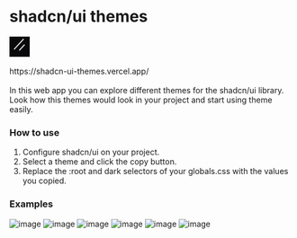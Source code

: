 # shadcn/ui themes
<p align="left">
<a href="https://ui.shadcn.com/" target="_blank" rel="noreferrer"><img src="readme_files/shadcn-ui.png" width="36" height="36" alt="shadcn/ui" /></a>
</p>
https://shadcn-ui-themes.vercel.app/ <br> <br>
In this web app you can explore different themes for the shadcn/ui library. Look how this themes would look in your project and start using theme easily.

### How to use
1. Configure shadcn/ui on your project.<br />
2. Select a theme and click the copy button. <br />
3. Replace the :root and dark selectors of your globals.css with the values you copied.

### Examples

![image](https://github.com/ZeberMVP/shadcn-ui-themes/assets/106594858/1a64acfa-e5de-44fa-857b-042521f2ddce)
![image](https://github.com/ZeberMVP/shadcn-ui-themes/assets/106594858/c88dcc7e-4bf6-4622-a0b2-b90d48304ebb)
![image](https://github.com/ZeberMVP/shadcn-ui-themes/assets/106594858/0c5ea804-0811-4ceb-9466-a89e7dc330f7)
![image](https://github.com/ZeberMVP/shadcn-ui-themes/assets/106594858/fb75cdf5-2532-4699-a9fc-ddca5d91e3b3)
![image](https://github.com/ZeberMVP/shadcn-ui-themes/assets/106594858/fa9ca6b7-6a94-4af7-a2d2-db42b10f58de)
![image](https://github.com/ZeberMVP/shadcn-ui-themes/assets/106594858/4a36feec-be2a-463f-a648-9404a8b90293)
